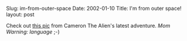 Slug: im-from-outer-space
Date: 2002-01-10
Title: I'm from outer space!
layout: post

Check out <a href="http://www.camworld.com/alien/bloggers/#fuckyeah">this pic</a> from Cameron The Alien&#39;s latest adventure. <i>Mom Warning: language</i> ;-)
